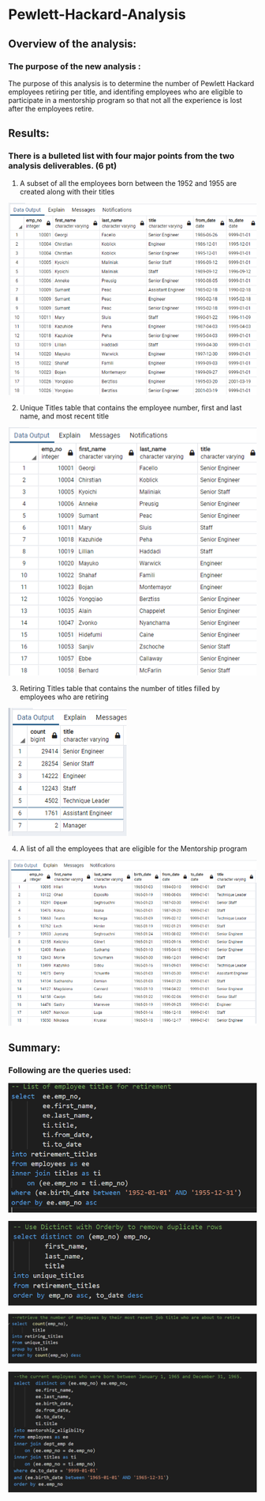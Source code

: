 # Pewlett-Hackard-Analysis

<!--
Each section has a heading and subheading. (2 pt)
Links to images are working and displayed correctly. (2 pt)
 -->


## Overview of the analysis:

### The purpose of the new analysis :

The purpose of this analysis is to determine the number of Pewlett Hackard employees retiring per title, and identifing employees who are eligible to participate in a mentorship program so that not all the experience is lost after the employees retire.

## Results:

### There is a bulleted list with four major points from the two analysis deliverables. (6 pt)
1. A subset of all the employees born between the 1952 and 1955 are created along with their titles

![Employees retiring with their titles](Retirements%20Titles.png)

2. Unique Titles table that contains the employee number, first and last name, and most recent title

![Employees retiring with their unique most recent titles](Unique%20Titles.png)

3. Retiring Titles table that contains the number of titles filled by employees who are retiring

![Count of employees with thier most recent titles](Retiring%20Titles.png)

4. A list of all the employees that are eligible for the Mentorship program

![A list of employees eligible for the mentorship program](Mentorship%20Eligibility.png)

## Summary:

### Following are the queries used:

![Query to retrieve employees retiring with their titles](Q1.png)

![Query to retrieve emlpoyees most recent title ](Q2.png)

![Query to retrieve count of employees per titles](Q3.png)

![Query to retrieve the employees eligible for mentorship](Q4.png)